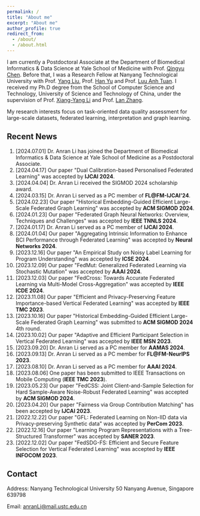 ```yaml
---
permalink: /
title: "About me"
excerpt: "About me"
author_profile: true
redirect_from: 
  - /about/
  - /about.html
---
```

I am currently a Postdoctoral Associate at the Department of Biomedical Informatics & Data Science at Yale School of Medicine with Prof. [Qingyu Chen](https://sites.google.com/view/qingyuchen/home). Before that, I was a Research Fellow at Nanyang Technological University with Prof. [Yang Liu](https://personal.ntu.edu.sg/yangliu/), Prof. [Han Yu](https://personal.ntu.edu.sg/han.yu/) and Prof. [Luu Anh Tuan](https://tuanluu.github.io/). I received my Ph.D degree from the School of Computer Science and Technology, University of Science and Technology of China, under the supervision of Prof. [Xiang-Yang Li](http://staff.ustc.edu.cn/~xiangyangli/index.html) and Prof. [Lan Zhang](http://cs.ustc.edu.cn/2020/0706/c23235a460088/page.htm). 

My research interests focus on task-oriented data quality assessment for large-scale datasets, federated learning, interpretation and graph learning. 


Recent News
------
1. [2024.07.01] Dr. Anran Li has joined the Department of Biomedical Informatics & Data Science at Yale School of Medicine as a Postdoctoral Associate. 
3. [2024.04.17] Our paper "Dual Calibration-based Personalised Federated Learning" was accepted by **IJCAI 2024**. 
4. [2024.04.04] Dr. Anran Li received the SIGMOD 2024 scholarship award. 
5. [2024.03.15] Dr. Anran Li served as a PC member of **FL@FM-IJCAI'24**. 
6. [2024.02.23] Our paper "Historical Embedding-Guided Efficient Large-Scale Federated Graph Learning" was accepted by **ACM SIGMOD 2024**. 
7. [2024.01.23] Our paper "Federated Graph Neural Networks: Overview, Techniques and Challenges" was accepted by **IEEE TNNLS 2024**.
8. [2024.01.17] Dr. Anran Li served as a PC member of **IJCAI 2024**.
9. [2024.01.04] Our paper "Aggregating Intrinsic Information to Enhance BCI Performance through Federated Learning" was accepted by **Neural Networks 2024**. 
10. [2023.12.16] Our paper "An Empirical Study on Noisy Label Learning for Program Understanding" was accepted by **ICSE 2024**.
11. [2023.12.09] Our paper "FedMut: Generalized Federated Learning via Stochastic Mutation" was accepted by **AAAI 2024**. 
12. [2023.12.03] Our paper "FedCross: Towards Accurate Federated Learning via Multi-Model Cross-Aggregation" was accepted by **IEEE ICDE 2024**.
13. [2023.11.08] Our paper "Efficient and Privacy-Preserving Feature Importance-based Vertical Federated Learning" was accepted by **IEEE TMC 2023**. 
14. [2023.10.16] Our paper "Historical Embedding-Guided Efficient Large-Scale Federated Graph Learning" was submitted to **ACM SIGMOD 2024** 4th round.
15. [2023.10.02] Our paper "Adaptive and Efficient Participant Selection in Vertical Federated Learning" was accepted by **IEEE MSN 2023**.
16. [2023.09.20] Dr. Anran Li served as a PC member for **AAMAS 2024**.
17. [2023.09.13] Dr. Anran Li served as a PC member for **FL@FM-NeurIPS 2023**. 
18. [2023.08.10] Dr. Anran Li served as a PC member for **AAAI 2024**.
19. [2023.08.06] One paper has been submitted to IEEE Transactions on Mobile Computing (**IEEE TMC 2023**).
20. [2023.05.23] Our paper "FedCSS: Joint Client-and-Sample Selection for Hard Sample-Aware Noise-Robust Federated Learning" was accepted by **ACM SIGMOD 2024**. 
21. [2023.04.20] Our paper "Fairness via Group Contribution Matching" has been accepted by **IJCAI 2023**.
22. [2022.12.22] Our paper "GFL: Federated Learning on Non-IID data via Privacy-preserving Synthetic data" was accepted by **PerCom 2023**.
23. [2022.12.16] Our paper "Learning Program Representations with a Tree-Structured Transformer" was accepted by **SANER 2023**.
24. [2022.12.02] Our paper "FedSDG-FS: Efficient and Secure Feature Selection for Vertical Federated Learning" was accepted by **IEEE INFOCOM 2023**. 


## Contact

Address: Nanyang Technological University 50 Nanyang Avenue, Singapore 639798

Email: anranLi@mail.ustc.edu.cn 




